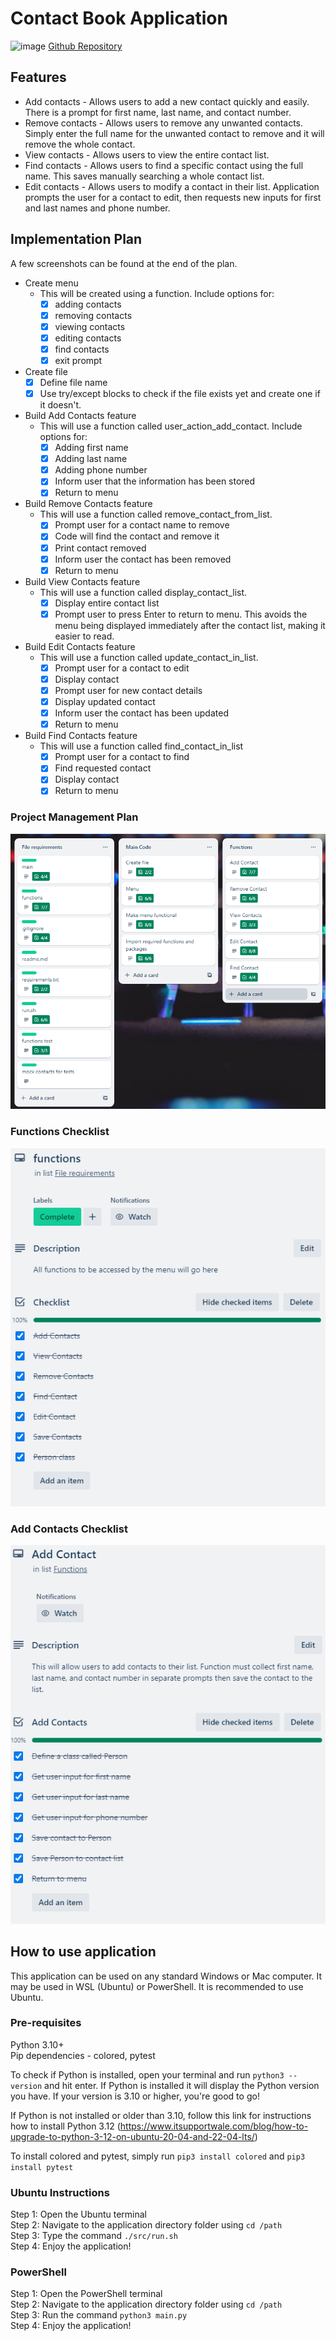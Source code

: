 # Contact Book Application
![image](https://img.shields.io/badge/Github-green) [Github Repository](https://github.com/forkets/Terminal_App)<br>


## Features
- Add contacts - Allows users to add a new contact quickly and easily. There is a prompt for first name, last name, and contact number.
- Remove contacts - Allows users to remove any unwanted contacts. Simply enter the full name for the unwanted contact to remove and it will remove the whole contact.
- View contacts - Allows users to view the entire contact list.
- Find contacts - Allows users to find a specific contact using the full name. This saves manually searching a whole contact list.
- Edit contacts - Allows users to modify a contact in their list. Application prompts the user for a contact to edit, then requests new inputs for first and last names and phone number.

## Implementation Plan

A few screenshots can be found at the end of the plan.
- Create menu
    - This will be created using a function. Include options for:<br>
        - [x] adding contacts<br>
        - [x] removing contacts<br>
        - [x] viewing contacts<br>
        - [x] editing contacts<br>
        - [x] find contacts<br>
        - [x] exit prompt
- Create file
    - [x] Define file name
    - [x] Use try/except blocks to check if the file exists yet and create one if it doesn't.  
- Build Add Contacts feature
    - This will use a function called user_action_add_contact. Include options for:
        - [x] Adding first name
        - [x] Adding last name
        - [x] Adding phone number
        - [x] Inform user that the information has been stored
        - [x] Return to menu
- Build Remove Contacts feature
    - This will use a function called remove_contact_from_list.
        - [x] Prompt user for a contact name to remove
        - [x] Code will find the contact and remove it
        - [x] Print contact removed
        - [x] Inform user the contact has been removed
        - [x] Return to menu
- Build View Contacts feature
    - This will use a function called display_contact_list.
        - [x] Display entire contact list
        - [x] Prompt user to press Enter to return to menu. This avoids the menu being displayed immediately after the contact list, making it easier to read. 
- Build Edit Contacts feature
    - This will use a function called update_contact_in_list.
        - [x] Prompt user for a contact to edit
        - [x] Display contact
        - [x] Prompt user for new contact details
        - [x] Display updated contact
        - [x] Inform user the contact has been updated
        - [x] Return to menu
- Build Find Contacts feature
    - This will use a function called find_contact_in_list
        - [x] Prompt user for a contact to find
        - [x] Find requested contact
        - [x] Display contact
        - [x] Return to menu

### Project Management Plan<br>
![Project Management Cards](../imgs/project-management.png)
### Functions Checklist
![Functions Checklist](../imgs/functions-checklist.png)
### Add Contacts Checklist
![Add Contacts Checklist](../imgs/add-contact-checklist.png)


## How to use application
This application can be used on any standard Windows or Mac computer. It may be used in WSL (Ubuntu) or PowerShell. It is recommended to use Ubuntu.<br>

### Pre-requisites
Python 3.10+<br>
Pip dependencies - colored, pytest

To check if Python is installed, open your terminal and run ```python3 --version``` and hit enter. If Python is installed it will display the Python version you have. If your version is 3.10 or higher, you're good to go!

If Python is not installed or older than 3.10, follow this link for instructions how to install Python 3.12 (https://www.itsupportwale.com/blog/how-to-upgrade-to-python-3-12-on-ubuntu-20-04-and-22-04-lts/)

To install colored and pytest, simply run ```pip3 install colored``` and ```pip3 install pytest```

### Ubuntu Instructions
Step 1: Open the Ubuntu terminal<br>
Step 2: Navigate to the application directory folder using ```cd /path```<br>
Step 3: Type the command ```./src/run.sh```<br>
Step 4: Enjoy the application!

### PowerShell
Step 1: Open the PowerShell terminal<br>
Step 2: Navigate to the application directory folder using ```cd /path```<br>
Step 3: Run the command ```python3 main.py```<br>
Step 4: Enjoy the application!<br>